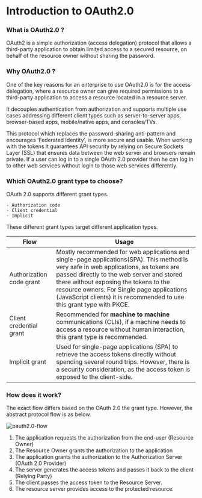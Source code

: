 # Introduction to OAuth2.0

### What is OAuth2.0 ?
OAuth2 is a simple authorization (access delegation) protocol that allows a third-party application to obtain limited 
access to a secured resource, on behalf of the resource owner without sharing the password.

### Why OAuth2.0 ?
One of the key reasons for an enterprise to use OAuth2.0 is for the access delegation, where a resource owner can give
required permissions to a third-party application to access a resource located in a resource server.

It decouples authentication from authorization and supports multiple use cases addressing different client types such as
server-to-server apps, browser-based apps, mobile/native apps, and consoles/TVs.

This protocol which replaces the password-sharing anti-pattern and encourages ‘Federated Identity’, is more secure and 
usable. When working with the tokens it guarantees API security by relying on Secure Sockets Layer (SSL) that ensures 
data between the web server and browsers remain private. If a user can log in to a single OAuth 2.0 provider then he can
log in to other web services without login to those web services differently.

### Which OAuth2.0 grant type to choose?
OAuth 2.0 supports different grant types.

    - Authorization code
    - Client credential
    - Implicit 
    
These different grant types target different application types.

| Flow                 | Usage         | 
| --------------------- | ------------- | 
| Authorization code grant | Mostly recommended for web applications and single-page applications(SPA). This method is very safe in web applications, as tokens are passed directly to the web server and stored there without exposing the tokens to the resource owners. For Single page applications (JavaScript clients) it is recommended to use this grant type with PKCE.  |                            
| Client credential grant  | Recommended for **machine to machine** communications (CLIs), if a machine needs to access a resource without human interaction, this grant type is recommended.  |                              
| Implicit grant            | Used for single-page applications (SPA) to retrieve the access tokens directly without spending several round trips. However, there is a security consideration, as the access token is exposed to the client-side.  | 

### How does it work?
The exact flow differs based on the OAuth 2.0 the grant type. However, the abstract protocol flow is as below.

![oauth2.0-flow](/assets/img/concepts/oauth-basic-flow.png)

1. The application requests the authorization from the end-user (Resource Owner)
2. The Resource Owner grants the authorization to the application
3. The application grants the authorization to the Authorization Server
   (OAuth 2.0 Provider)
4. The server generates the access tokens and passes it back to the client (Relying Party)
5. The client passes the access token to the Resource Server.
6. The resource server provides access to the protected resource.
